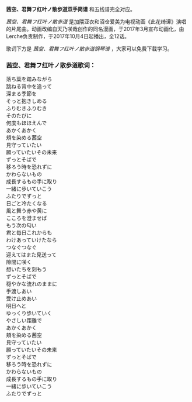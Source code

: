 

**茜空、君舞フ红叶ノ散歩道双手简谱** 和五线谱完全对应。

_茜空、君舞フ红叶ノ散歩道_
是加隈亚衣和沼仓爱美为电视动画《此花绮谭》演唱的片尾曲。动画改编自天乃咲哉创作的同名漫画，于2017年3月宣布动画化，由Lerche负责制作，于2017年10月4日起播出，全12话。

歌词下方是 _茜空、君舞フ红叶ノ散歩道钢琴谱_ ，大家可以免费下载学习。

### 茜空、君舞フ红叶ノ散歩道歌词：

落ち葉を踏みながら  
跳ねる背中を追って  
深まる季節を  
そっと抱きしめる  
ふりむきふりむき  
そのたびに  
何度もほほえんで  
あかくあかく  
頬を染める茜空  
見守っていたい  
願っていたいその未来  
ずっとそばで  
移ろう時を恐れずに  
かわらないもの  
成長するもの手に取り  
一緒に歩いていこう  
ふたりでずっと  
日ごと冷たくなる  
風と舞う赤や黄に  
こころを澄ませば  
もう次の匂い  
君と毎日これからも  
わけあっていけたなら  
つなぐつなぐ  
迎えてはまた見送って  
隙間に咲く  
想いたちを刻もう  
ずっとそばで  
穏やかな流れのままに  
手渡しあい  
受け止めあい  
明日へと  
ゆっくり歩いていく  
やさしい距離で  
あかくあかく  
頬を染める茜空  
見守っていたい  
願っていたいその未来  
ずっとそばで  
移ろう時を恐れずに  
かわらないもの  
成長するもの手に取り  
一緒に歩いていこう  
ふたりでずっと

